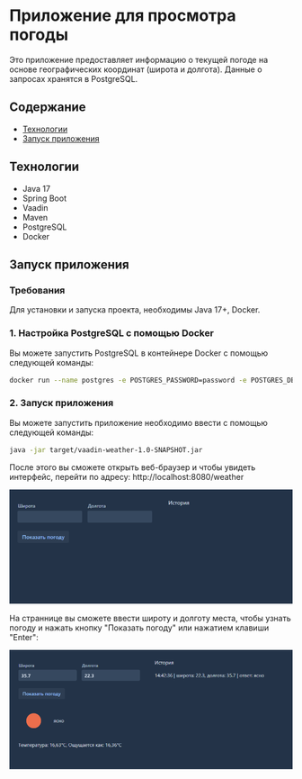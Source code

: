 # Приложение для просмотра погоды
Это приложение предоставляет информацию о текущей погоде на основе географических координат (широта и долгота). Данные о запросах хранятся в PostgreSQL.

## Содержание
- [Технологии](#технологии)
- [Запуск приложения](#запуск-приложения)


## Технологии
- Java 17
- Spring Boot
- Vaadin
- Maven
- PostgreSQL
- Docker

## Запуск приложения
### Требования
Для установки и запуска проекта, необходимы Java 17+, Docker.
### 1. Настройка PostgreSQL с помощью Docker
Вы можете запустить PostgreSQL в контейнере Docker с помощью следующей команды:
```sh
docker run --name postgres -e POSTGRES_PASSWORD=password -e POSTGRES_DB=weather_db -d -p 5432:5432 postgres
```
### 2. Запуск приложения
Вы можете запустить приложение необходимо ввести с помощью следующей команды:
```sh
java -jar target/vaadin-weather-1.0-SNAPSHOT.jar
```
После этого вы сможете открыть веб-браузер и чтобы увидеть интерфейс, перейти по адресу:
http://localhost:8080/weather

![screenshot1](https://github.com/katebusy/vaadin-weather/raw/assets/src/main/resources/screenshots/screenshot1.png)

На страннице вы сможете ввести широту и долготу места, чтобы узнать погоду и нажать кнопку "Показать погоду" или нажатием клавиши "Enter":

![screenshot2](https://github.com/katebusy/vaadin-weather/raw/assets/src/main/resources/screenshots/screenshot2.png)